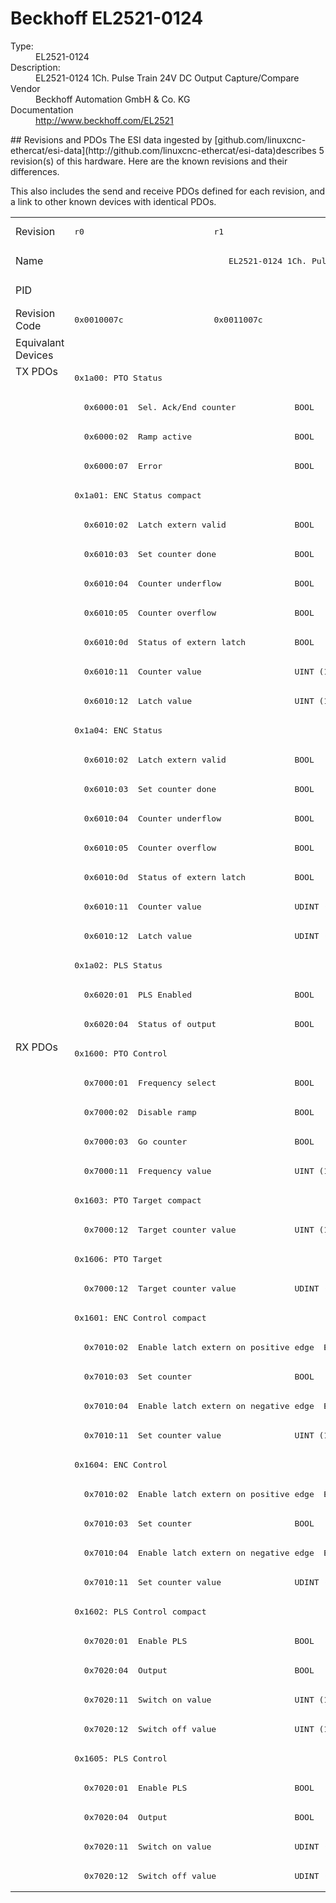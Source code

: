 #  Beckhoff EL2521-0124

<dl>
  <dt>Type:</dt><dd>EL2521-0124</dd>
  <dt>Description:</dt><dd>EL2521-0124 1Ch. Pulse Train 24V DC Output Capture/Compare</dd>
  <dt>Vendor</dt><dd>Beckhoff Automation GmbH & Co. KG</dd>
  <dt>Documentation</dt><dd><a href="http://www.beckhoff.com/EL2521">http://www.beckhoff.com/EL2521</a></dd>
</dl>
## Revisions and PDOs
The ESI data ingested by [github.com/linuxcnc-ethercat/esi-data](http://github.com/linuxcnc-ethercat/esi-data)describes 5 revision(s) of this hardware.  Here are the known revisions and their differences.

This also includes the send and receive PDOs defined for each revision, and a link to other known devices with identical PDOs.

<table>
<tr >
<td class="first">Revision</td>
<td ><pre>r0</pre></td>
<td ><pre>r1</pre></td>
<td ><pre>r2</pre></td>
<td ><pre>r3</pre></td>
<td ><pre>r4</pre></td>
</tr>
<tr >
<td class="first">Name</td>
<td  colspan=5 align="center"><pre>EL2521-0124 1Ch. Pulse Train 24V DC Output Capture/Compare</pre></td>
</tr>
<tr >
<td class="first">PID</td>
<td  colspan=5 align="center"><pre>0x09d93052</pre></td>
</tr>
<tr >
<td class="first">Revision Code</td>
<td ><pre>0x0010007c</pre></td>
<td ><pre>0x0011007c</pre></td>
<td ><pre>0x0012007c</pre></td>
<td ><pre>0x0013007c</pre></td>
<td ><pre>0x0014007c</pre></td>
</tr>
<tr >
<td class="first">Equivalant Devices</td>
<td  colspan=5 align="center"></td>
</tr>
<tr class="txpdo pdosection">
<td class="first" rowspan=23 valign=top>TX PDOs</td>
<td colspan=5 align="left"><pre>0x1a00: PTO Status</pre></td>
<td></td>
</tr>
<tr class="txpdo">
<td  colspan=2 align="left"><pre>  0x6000:01  Sel. Ack/End counter            BOOL</pre></td>
<td  colspan=3 align="left"><pre>  0x6000:01  Status__Sel. Ack/End counter    BOOL</pre></td>
</tr>
<tr class="txpdo">
<td  colspan=2 align="left"><pre>  0x6000:02  Ramp active                     BOOL</pre></td>
<td  colspan=3 align="left"><pre>  0x6000:02  Status__Ramp active             BOOL</pre></td>
</tr>
<tr class="txpdo">
<td  colspan=2 align="left"><pre>  0x6000:07  Error                           BOOL</pre></td>
<td  colspan=3 align="left"><pre>  0x6000:07  Status__Error                   BOOL</pre></td>
</tr>
<tr class="txpdo pdosection">
<td  colspan=5 align="left"><pre>0x1a01: ENC Status compact</pre></td>
</tr>
<tr class="txpdo">
<td  colspan=2 align="left"><pre>  0x6010:02  Latch extern valid              BOOL</pre></td>
<td  colspan=3 align="left"><pre>  0x6010:02  Status__Latch extern valid      BOOL</pre></td>
</tr>
<tr class="txpdo">
<td  colspan=2 align="left"><pre>  0x6010:03  Set counter done                BOOL</pre></td>
<td  colspan=3 align="left"><pre>  0x6010:03  Status__Set counter done        BOOL</pre></td>
</tr>
<tr class="txpdo">
<td  colspan=2 align="left"><pre>  0x6010:04  Counter underflow               BOOL</pre></td>
<td  colspan=3 align="left"><pre>  0x6010:04  Status__Counter underflow       BOOL</pre></td>
</tr>
<tr class="txpdo">
<td  colspan=2 align="left"><pre>  0x6010:05  Counter overflow                BOOL</pre></td>
<td  colspan=3 align="left"><pre>  0x6010:05  Status__Counter overflow        BOOL</pre></td>
</tr>
<tr class="txpdo">
<td  colspan=2 align="left"><pre>  0x6010:0d  Status of extern latch          BOOL</pre></td>
<td  colspan=3 align="left"><pre>  0x6010:0d  Status__Status of extern latch  BOOL</pre></td>
</tr>
<tr class="txpdo">
<td  colspan=5 align="left"><pre>  0x6010:11  Counter value                   UINT (16 bits)</pre></td>
</tr>
<tr class="txpdo">
<td  colspan=5 align="left"><pre>  0x6010:12  Latch value                     UINT (16 bits)</pre></td>
</tr>
<tr class="txpdo pdosection">
<td  colspan=5 align="left"><pre>0x1a04: ENC Status</pre></td>
</tr>
<tr class="txpdo">
<td  colspan=2 align="left"><pre>  0x6010:02  Latch extern valid              BOOL</pre></td>
<td  colspan=3 align="left"><pre>  0x6010:02  Status__Latch extern valid      BOOL</pre></td>
</tr>
<tr class="txpdo">
<td  colspan=2 align="left"><pre>  0x6010:03  Set counter done                BOOL</pre></td>
<td  colspan=3 align="left"><pre>  0x6010:03  Status__Set counter done        BOOL</pre></td>
</tr>
<tr class="txpdo">
<td  colspan=2 align="left"><pre>  0x6010:04  Counter underflow               BOOL</pre></td>
<td  colspan=3 align="left"><pre>  0x6010:04  Status__Counter underflow       BOOL</pre></td>
</tr>
<tr class="txpdo">
<td  colspan=2 align="left"><pre>  0x6010:05  Counter overflow                BOOL</pre></td>
<td  colspan=3 align="left"><pre>  0x6010:05  Status__Counter overflow        BOOL</pre></td>
</tr>
<tr class="txpdo">
<td  colspan=2 align="left"><pre>  0x6010:0d  Status of extern latch          BOOL</pre></td>
<td  colspan=3 align="left"><pre>  0x6010:0d  Status__Status of extern latch  BOOL</pre></td>
</tr>
<tr class="txpdo">
<td  colspan=5 align="left"><pre>  0x6010:11  Counter value                   UDINT (32 bits)</pre></td>
</tr>
<tr class="txpdo">
<td  colspan=5 align="left"><pre>  0x6010:12  Latch value                     UDINT (32 bits)</pre></td>
</tr>
<tr class="txpdo pdosection">
<td  colspan=5 align="left"><pre>0x1a02: PLS Status</pre></td>
</tr>
<tr class="txpdo">
<td  colspan=2 align="left"><pre>  0x6020:01  PLS Enabled                     BOOL</pre></td>
<td  colspan=3 align="left"><pre>  0x6020:01  Status__PLS Enabled             BOOL</pre></td>
</tr>
<tr class="txpdo">
<td  colspan=2 align="left"><pre>  0x6020:04  Status of output                BOOL</pre></td>
<td  colspan=3 align="left"><pre>  0x6020:04  Status__Status of output        BOOL</pre></td>
</tr>
<tr class="rxpdo pdosection">
<td class="first" rowspan=29 valign=top>RX PDOs</td>
<td colspan=5 align="left"><pre>0x1600: PTO Control</pre></td>
<td></td>
</tr>
<tr class="rxpdo">
<td  colspan=2 align="left"><pre>  0x7000:01  Frequency select                BOOL</pre></td>
<td  colspan=3 align="left"><pre>  0x7000:01  Control__Frequency select       BOOL</pre></td>
</tr>
<tr class="rxpdo">
<td  colspan=2 align="left"><pre>  0x7000:02  Disable ramp                    BOOL</pre></td>
<td  colspan=3 align="left"><pre>  0x7000:02  Control__Disable ramp           BOOL</pre></td>
</tr>
<tr class="rxpdo">
<td  colspan=2 align="left"><pre>  0x7000:03  Go counter                      BOOL</pre></td>
<td  colspan=3 align="left"><pre>  0x7000:03  Control__Go counter             BOOL</pre></td>
</tr>
<tr class="rxpdo">
<td  colspan=5 align="left"><pre>  0x7000:11  Frequency value                 UINT (16 bits)</pre></td>
</tr>
<tr class="rxpdo pdosection">
<td  colspan=5 align="left"><pre>0x1603: PTO Target compact</pre></td>
</tr>
<tr class="rxpdo">
<td  colspan=5 align="left"><pre>  0x7000:12  Target counter value            UINT (16 bits)</pre></td>
</tr>
<tr class="rxpdo pdosection">
<td  colspan=5 align="left"><pre>0x1606: PTO Target</pre></td>
</tr>
<tr class="rxpdo">
<td  colspan=5 align="left"><pre>  0x7000:12  Target counter value            UDINT (32 bits)</pre></td>
</tr>
<tr class="rxpdo pdosection">
<td  colspan=5 align="left"><pre>0x1601: ENC Control compact</pre></td>
</tr>
<tr class="rxpdo">
<td  colspan=2 align="left"><pre>  0x7010:02  Enable latch extern on positive edge  BOOL</pre></td>
<td  colspan=3 align="left"><pre>  0x7010:02  Control__Enable latch extern on positive edge  BOOL</pre></td>
</tr>
<tr class="rxpdo">
<td  colspan=2 align="left"><pre>  0x7010:03  Set counter                     BOOL</pre></td>
<td  colspan=3 align="left"><pre>  0x7010:03  Control__Set counter            BOOL</pre></td>
</tr>
<tr class="rxpdo">
<td  colspan=2 align="left"><pre>  0x7010:04  Enable latch extern on negative edge  BOOL</pre></td>
<td  colspan=3 align="left"><pre>  0x7010:04  Control__Enable latch extern on negative edge  BOOL</pre></td>
</tr>
<tr class="rxpdo">
<td  colspan=5 align="left"><pre>  0x7010:11  Set counter value               UINT (16 bits)</pre></td>
</tr>
<tr class="rxpdo pdosection">
<td  colspan=5 align="left"><pre>0x1604: ENC Control</pre></td>
</tr>
<tr class="rxpdo">
<td  colspan=2 align="left"><pre>  0x7010:02  Enable latch extern on positive edge  BOOL</pre></td>
<td  colspan=3 align="left"><pre>  0x7010:02  Control__Enable latch extern on positive edge  BOOL</pre></td>
</tr>
<tr class="rxpdo">
<td  colspan=2 align="left"><pre>  0x7010:03  Set counter                     BOOL</pre></td>
<td  colspan=3 align="left"><pre>  0x7010:03  Control__Set counter            BOOL</pre></td>
</tr>
<tr class="rxpdo">
<td  colspan=2 align="left"><pre>  0x7010:04  Enable latch extern on negative edge  BOOL</pre></td>
<td  colspan=3 align="left"><pre>  0x7010:04  Control__Enable latch extern on negative edge  BOOL</pre></td>
</tr>
<tr class="rxpdo">
<td  colspan=5 align="left"><pre>  0x7010:11  Set counter value               UDINT (32 bits)</pre></td>
</tr>
<tr class="rxpdo pdosection">
<td  colspan=5 align="left"><pre>0x1602: PLS Control compact</pre></td>
</tr>
<tr class="rxpdo">
<td  colspan=2 align="left"><pre>  0x7020:01  Enable PLS                      BOOL</pre></td>
<td  colspan=3 align="left"><pre>  0x7020:01  Control__Enable PLS             BOOL</pre></td>
</tr>
<tr class="rxpdo">
<td  colspan=2 align="left"><pre>  0x7020:04  Output                          BOOL</pre></td>
<td  colspan=3 align="left"><pre>  0x7020:04  Control__Output                 BOOL</pre></td>
</tr>
<tr class="rxpdo">
<td  colspan=5 align="left"><pre>  0x7020:11  Switch on value                 UINT (16 bits)</pre></td>
</tr>
<tr class="rxpdo">
<td  colspan=5 align="left"><pre>  0x7020:12  Switch off value                UINT (16 bits)</pre></td>
</tr>
<tr class="rxpdo pdosection">
<td  colspan=5 align="left"><pre>0x1605: PLS Control</pre></td>
</tr>
<tr class="rxpdo">
<td  colspan=2 align="left"><pre>  0x7020:01  Enable PLS                      BOOL</pre></td>
<td  colspan=3 align="left"><pre>  0x7020:01  Control__Enable PLS             BOOL</pre></td>
</tr>
<tr class="rxpdo">
<td  colspan=2 align="left"><pre>  0x7020:04  Output                          BOOL</pre></td>
<td  colspan=3 align="left"><pre>  0x7020:04  Control__Output                 BOOL</pre></td>
</tr>
<tr class="rxpdo">
<td  colspan=5 align="left"><pre>  0x7020:11  Switch on value                 UDINT (32 bits)</pre></td>
</tr>
<tr class="rxpdo">
<td  colspan=5 align="left"><pre>  0x7020:12  Switch off value                UDINT (32 bits)</pre></td>
</tr>
</table>
